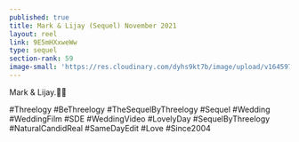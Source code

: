 ```yaml
---
published: true
title: Mark & Lijay (Sequel) November 2021
layout: reel
link: 9E5mHXxweWw
type: sequel
section-rank: 59
image-small: 'https://res.cloudinary.com/dyhs9kt7b/image/upload/v1645978022/Mark_d.jpg'
---
```

Mark & Lijay.💖✨

#Threelogy #BeThreelogy #TheSequelByThreelogy #Sequel #Wedding #WeddingFilm #SDE #WeddingVideo #LovelyDay #SequelByThreelogy #NaturalCandidReal #SameDayEdit #Love #Since2004
